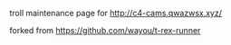 troll maintenance page for http://c4-cams.qwazwsx.xyz/

forked from https://github.com/wayou/t-rex-runner
